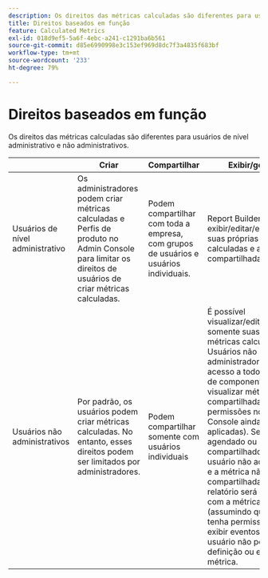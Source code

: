 ```yaml
---
description: Os direitos das métricas calculadas são diferentes para usuários de nível administrativo e não administrativos.
title: Direitos baseados em função
feature: Calculated Metrics
exl-id: 018d9ef5-5a6f-4ebc-a241-c1291ba6b561
source-git-commit: d85e6990998e3c153ef969d8dc7f3a4835f683bf
workflow-type: tm+mt
source-wordcount: '233'
ht-degree: 79%

---
```


# Direitos baseados em função

Os direitos das métricas calculadas são diferentes para usuários de nível administrativo e não administrativos.

|  | Criar | Compartilhar | Exibir/gerenciar | Aprovar | Aplicar |
|--- |--- |--- |--- |--- |--- |
| Usuários de nível administrativo | Os administradores podem criar métricas calculadas e Perfis de produto no Admin Console para limitar os direitos de usuários de criar métricas calculadas. | Podem compartilhar com toda a empresa, com grupos de usuários e usuários individuais. | Report Builder: pode exibir/editar/excluir/etc. suas próprias métricas calculadas e as compartilhadas. | Podem aprovar métricas calculadas como canônicas. | Podem aplicar métricas calculadas em toda a organização. |
| Usuários não administrativos | Por padrão, os usuários podem criar métricas calculadas. No entanto, esses direitos podem ser limitados por administradores. | Podem compartilhar somente com usuários individuais | É possível visualizar/editar/excluir/etc. somente suas próprias métricas calculadas. Usuários não administradores devem ter acesso a todos os eventos de componentes para visualizar métricas compartilhadas (as permissões no Admin Console ainda são aplicadas).  Se um relatório agendado ou painel for compartilhado com um usuário não administrativo e a métrica não estiver compartilhada com ele, o relatório será executado com a métrica aplicada (assumindo que o usuário tenha permissões para exibir eventos). Contudo, o usuário não poderá ver a definição ou editar a métrica. | Só podem utilizar métricas calculadas aprovadas; não podem marcar métricas como aprovadas. | Podem aplicar suas próprias métricas calculadas e segmentos que foram compartilhados com eles. |
